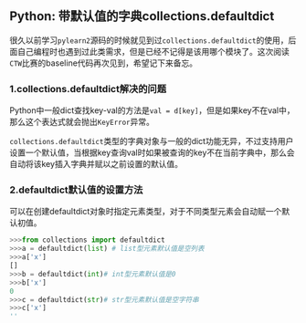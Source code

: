 ## Python: 带默认值的字典collections.defaultdict

很久以前学习`pylearn2`源码的时候就见到过`collections.defaultdict`的使用，后面自己编程时也遇到过此类需求，但是已经不记得是该用哪个模块了。这次阅读`CTW`比赛的baseline代码再次见到，希望记下来备忘。

### 1.collections.defaultdict解决的问题

Python中一般dict查找key-val的方法是`val = d[key]`，但是如果key不在val中，那么这个表达式就会抛出`KeyError`异常。

`collections.defaultdict`类型的字典对象与一般的dict功能无异，不过支持用户设置一个默认值，当根据key查询val时如果被查询的key不在当前字典中，那么会自动将该key插入字典并赋以之前设置的默认值。

### 2.defaultdict默认值的设置方法

可以在创建defaultdict对象时指定元素类型，对于不同类型元素会自动赋一个默认初值。

```python
>>>from collections import defaultdict
>>>a = defaultdict(list) # list型元素默认值是空列表
>>>a['x']
[]
>>>b = defaultdict(int)# int型元素默认值是0
>>>b['x']
0
>>>c = defaultdict(str)# str型元素默认值是空字符串
>>>c['x']
''
```

